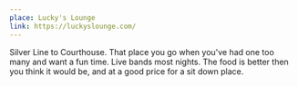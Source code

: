 ```yaml
---
place: Lucky's Lounge
link: https://luckyslounge.com/
---
```

Silver Line to Courthouse.  That place you go when you've had one too many and want a fun time.  Live bands most nights.  The food is better then you think it would be, and at a good price for a sit down place.